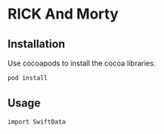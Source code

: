 # RICK And Morty

## Installation
Use cocoapods to install the cocoa libraries.

```bash
pod install
```

## Usage
```SwiftUI
import SwiftData

